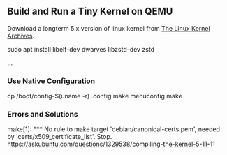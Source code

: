 ## Build and Run a Tiny Kernel on QEMU

Download a longterm 5.x version of linux kernel from [The Linux Kernel Archives](https://www.kernel.org).

sudo apt install libelf-dev dwarves libzstd-dev zstd

...

### Use Native Configuration

cp /boot/config-$(uname -r) .config
make menuconfig
make

### Errors and Solutions

make[1]: *** No rule to make target 'debian/canonical-certs.pem', needed by 'certs/x509_certificate_list'.  Stop.
https://askubuntu.com/questions/1329538/compiling-the-kernel-5-11-11